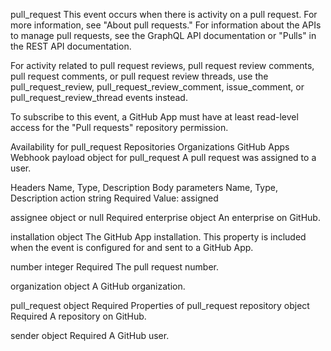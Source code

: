 pull_request
This event occurs when there is activity on a pull request. For more information, see "About pull requests." For information about the APIs to manage pull requests, see the GraphQL API documentation or "Pulls" in the REST API documentation.

For activity related to pull request reviews, pull request review comments, pull request comments, or pull request review threads, use the pull_request_review, pull_request_review_comment, issue_comment, or pull_request_review_thread events instead.

To subscribe to this event, a GitHub App must have at least read-level access for the "Pull requests" repository permission.

Availability for pull_request
Repositories
Organizations
GitHub Apps
Webhook payload object for pull_request
A pull request was assigned to a user.

Headers
Name, Type, Description
Body parameters
Name, Type, Description
action string Required
Value: assigned

assignee object or null Required
enterprise object
An enterprise on GitHub.

installation object
The GitHub App installation. This property is included when the event is configured for and sent to a GitHub App.

number integer Required
The pull request number.

organization object
A GitHub organization.

pull_request object Required
Properties of pull_request
repository object Required
A repository on GitHub.

sender object Required
A GitHub user.

